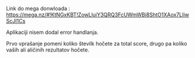 Link do mega donwloada : https://mega.nz/#!KtNGxKBT!ZowLluiY3QRQ3FcUWmWBi8ShtO1XAox7LIiwScJI1Cs

Aplikaciji nisem dodal error handlanja.

Prvo vprašanje pomeni koliko številk hočete za total score, drugo pa koliko vaših ali aličinih rezultatov hočete.
